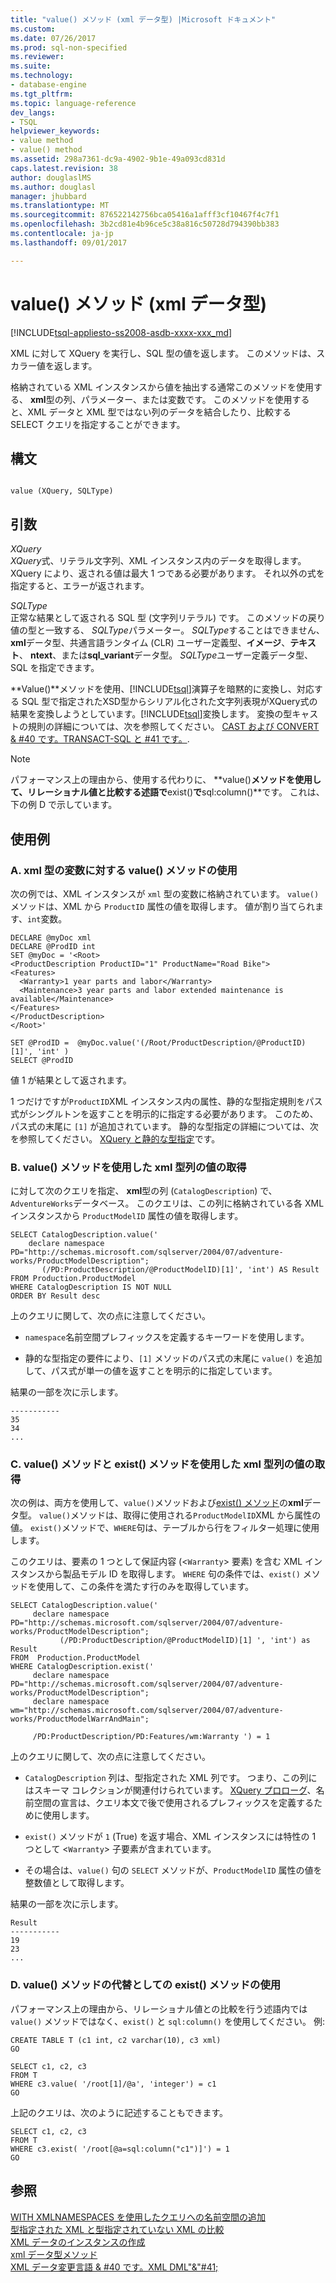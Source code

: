 ```yaml
---
title: "value() メソッド (xml データ型) |Microsoft ドキュメント"
ms.custom: 
ms.date: 07/26/2017
ms.prod: sql-non-specified
ms.reviewer: 
ms.suite: 
ms.technology:
- database-engine
ms.tgt_pltfrm: 
ms.topic: language-reference
dev_langs:
- TSQL
helpviewer_keywords:
- value method
- value() method
ms.assetid: 298a7361-dc9a-4902-9b1e-49a093cd831d
caps.latest.revision: 38
author: douglaslMS
ms.author: douglasl
manager: jhubbard
ms.translationtype: MT
ms.sourcegitcommit: 876522142756bca05416a1afff3cf10467f4c7f1
ms.openlocfilehash: 3b2cd81e4b96ce5c38a816c50728d794390bb383
ms.contentlocale: ja-jp
ms.lasthandoff: 09/01/2017

---
```

# <a name="value-method-xml-data-type"></a>value() メソッド (xml データ型)
[!INCLUDE[tsql-appliesto-ss2008-asdb-xxxx-xxx_md](../../includes/tsql-appliesto-ss2008-asdb-xxxx-xxx-md.md)]

  XML に対して XQuery を実行し、SQL 型の値を返します。 このメソッドは、スカラー値を返します。  
  
 格納されている XML インスタンスから値を抽出する通常このメソッドを使用する、 **xml**型の列、パラメーター、または変数です。 このメソッドを使用すると、XML データと XML 型ではない列のデータを結合したり、比較する SELECT クエリを指定することができます。  
  
## <a name="syntax"></a>構文  
  
```  
  
value (XQuery, SQLType)  
```  
  
## <a name="arguments"></a>引数  
 *XQuery*  
 *XQuery*式、リテラル文字列、XML インスタンス内のデータを取得します。 XQuery により、返される値は最大 1 つである必要があります。 それ以外の式を指定すると、エラーが返されます。  
  
 *SQLType*  
 正常な結果として返される SQL 型 (文字列リテラル) です。 このメソッドの戻り値の型と一致する、 *SQLType*パラメーター。 *SQLType*することはできません、 **xml**データ型、共通言語ランタイム (CLR) ユーザー定義型、**イメージ**、**テキスト**、 **ntext**、または**sql_variant**データ型。 *SQLType*ユーザー定義データ型、SQL を指定できます。  
  
 **Value()**メソッドを使用、[!INCLUDE[tsql](../../includes/tsql-md.md)]演算子を暗黙的に変換し、対応する SQL 型で指定されたXSD型からシリアル化された文字列表現がXQuery式の結果を変換しようとしています。[!INCLUDE[tsql](../../includes/tsql-md.md)]変換します。 変換の型キャストの規則の詳細については、次を参照してください。 [CAST および CONVERT & #40 です。TRANSACT-SQL と #41 です。](../../t-sql/functions/cast-and-convert-transact-sql.md).  
  
> [!NOTE]  
>  パフォーマンス上の理由から、使用する代わりに、 **value()**メソッドを使用して、リレーショナル値と比較する述語で**exist()**で**sql:column()**です。 これは、下の例 D で示しています。  
  
## <a name="examples"></a>使用例  
  
### <a name="a-using-the-value-method-against-an-xml-type-variable"></a>A. xml 型の変数に対する value() メソッドの使用  
 次の例では、XML インスタンスが `xml` 型の変数に格納されています。 `value()` メソッドは、XML から `ProductID` 属性の値を取得します。 値が割り当てられます、`int`変数。  
  
```  
DECLARE @myDoc xml  
DECLARE @ProdID int  
SET @myDoc = '<Root>  
<ProductDescription ProductID="1" ProductName="Road Bike">  
<Features>  
  <Warranty>1 year parts and labor</Warranty>  
  <Maintenance>3 year parts and labor extended maintenance is available</Maintenance>  
</Features>  
</ProductDescription>  
</Root>'  
  
SET @ProdID =  @myDoc.value('(/Root/ProductDescription/@ProductID)[1]', 'int' )  
SELECT @ProdID  
```  
  
 値 1 が結果として返されます。  
  
 1 つだけですが`ProductID`XML インスタンス内の属性、静的な型指定規則をパス式がシングルトンを返すことを明示的に指定する必要があります。 このため、パス式の末尾に `[1]` が追加されています。 静的な型指定の詳細については、次を参照してください。 [XQuery と静的な型指定](../../xquery/xquery-and-static-typing.md)です。  
  
### <a name="b-using-the-value-method-to-retrieve-a-value-from-an-xml-type-column"></a>B. value() メソッドを使用した xml 型列の値の取得  
 に対して次のクエリを指定、 **xml**型の列 (`CatalogDescription`) で、`AdventureWorks`データベース。 このクエリは、この列に格納されている各 XML インスタンスから `ProductModelID` 属性の値を取得します。  
  
```  
SELECT CatalogDescription.value('             
    declare namespace PD="http://schemas.microsoft.com/sqlserver/2004/07/adventure-works/ProductModelDescription";             
       (/PD:ProductDescription/@ProductModelID)[1]', 'int') AS Result             
FROM Production.ProductModel             
WHERE CatalogDescription IS NOT NULL             
ORDER BY Result desc             
```  
  
 上のクエリに関して、次の点に注意してください。  
  
-   `namespace`名前空間プレフィックスを定義するキーワードを使用します。  
  
-   静的な型指定の要件により、`[1]` メソッドのパス式の末尾に `value()` を追加して、パス式が単一の値を返すことを明示的に指定しています。  
  
 結果の一部を次に示します。  
  
```  
-----------  
35           
34           
...  
```  
  
### <a name="c-using-the-value-and-exist-methods-to-retrieve-values-from-an-xml-type-column"></a>C. value() メソッドと exist() メソッドを使用した xml 型列の値の取得  
 次の例は、両方を使用して、`value()`メソッドおよび[exist() メソッド](../../t-sql/xml/exist-method-xml-data-type.md)の**xml**データ型。 `value()`メソッドは、取得に使用される`ProductModelID`XML から属性の値。 `exist()`メソッドで、`WHERE`句は、テーブルから行をフィルター処理に使用します。  
  
 このクエリは、要素の 1 つとして保証内容 (<`Warranty`> 要素) を含む XML インスタンスから製品モデル ID を取得します。 `WHERE` 句の条件では、`exist()` メソッドを使用して、この条件を満たす行のみを取得しています。  
  
```  
SELECT CatalogDescription.value('  
     declare namespace PD="http://schemas.microsoft.com/sqlserver/2004/07/adventure-works/ProductModelDescription";  
           (/PD:ProductDescription/@ProductModelID)[1] ', 'int') as Result  
FROM  Production.ProductModel  
WHERE CatalogDescription.exist('  
     declare namespace PD="http://schemas.microsoft.com/sqlserver/2004/07/adventure-works/ProductModelDescription";  
     declare namespace wm="http://schemas.microsoft.com/sqlserver/2004/07/adventure-works/ProductModelWarrAndMain";  
  
     /PD:ProductDescription/PD:Features/wm:Warranty ') = 1  
```  
  
 上のクエリに関して、次の点に注意してください。  
  
-   `CatalogDescription` 列は、型指定された XML 列です。 つまり、この列にはスキーマ コレクションが関連付けられています。 [XQuery プロローグ](../../xquery/modules-and-prologs-xquery-prolog.md)、名前空間の宣言は、クエリ本文で後で使用されるプレフィックスを定義するために使用します。  
  
-   `exist()` メソッドが `1` (True) を返す場合、XML インスタンスには特性の 1 つとして <`Warranty`> 子要素が含まれています。  
  
-   その場合は、`value()` 句の `SELECT` メソッドが、`ProductModelID` 属性の値を整数値として取得します。  
  
 結果の一部を次に示します。  
  
```  
Result       
-----------  
19           
23           
...  
```  
  
### <a name="d-using-the-exist-method-instead-of-the-value-method"></a>D. value() メソッドの代替としての exist() メソッドの使用  
 パフォーマンス上の理由から、リレーショナル値との比較を行う述語内では `value()` メソッドではなく、`exist()` と `sql:column()` を使用してください。 例:  
  
```  
CREATE TABLE T (c1 int, c2 varchar(10), c3 xml)  
GO  
  
SELECT c1, c2, c3   
FROM T  
WHERE c3.value( '/root[1]/@a', 'integer') = c1  
GO  
```  
  
 上記のクエリは、次のように記述することもできます。  
  
```  
SELECT c1, c2, c3   
FROM T  
WHERE c3.exist( '/root[@a=sql:column("c1")]') = 1  
GO  
```  
  
## <a name="see-also"></a>参照  
 [WITH XMLNAMESPACES を使用したクエリへの名前空間の追加](../../relational-databases/xml/add-namespaces-to-queries-with-with-xmlnamespaces.md)   
 [型指定された XML と型指定されていない XML の比較](../../relational-databases/xml/compare-typed-xml-to-untyped-xml.md)   
 [XML データのインスタンスの作成](../../relational-databases/xml/create-instances-of-xml-data.md)   
 [xml データ型メソッド](../../t-sql/xml/xml-data-type-methods.md)   
 [XML データ変更言語 & #40 です。XML DML"&"#41;](../../t-sql/xml/xml-data-modification-language-xml-dml.md)  
  
  

